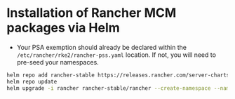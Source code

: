 # Installation of Rancher MCM packages via Helm
- Your PSA exemption should already be declared within the `/etc/rancher/rke2/rancher-pss.yaml` location. If not, you will need to pre-seed your namespaces.

```sh
helm repo add rancher-stable https://releases.rancher.com/server-charts/stable
helm repo update
helm upgrade -i rancher rancher-stable/rancher --create-namespace --namespace cattle-system --set hostname=rancher.10-7-2-72.sslip.io --set rancherImage=harbor.10-7-2-65.sslip.io/docker-virtual/rancher/rancher
```